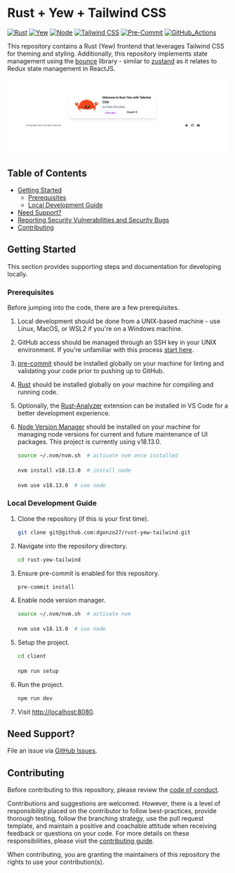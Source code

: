 # Rust + Yew + Tailwind CSS

[![Rust](https://img.shields.io/badge/Rust-v1.67.1-blue?logo=rust&logoColor=000000)](https://www.rust-lang.org) [![Yew](https://img.shields.io/badge/Yew-v0.20-blue?logo=yubico&logoColor=84BD00)](https://yew.rs) [![Node](https://img.shields.io/badge/Node-v18.13.0-blue?logo=node.js&logoColor=339933)](https://nodejs.org/en/) [![Tailwind CSS](https://img.shields.io/badge/Tailwind_CSS-v3.2.7-blue?logo=tailwindcss&logoColor=06B6D4)](https://tailwindcss.com) [![Pre-Commit](https://img.shields.io/badge/Hooks-Pre--Commit-blue?logo=pre-commit&logoColor=FAB040)](https://pre-commit.com) [![GitHub_Actions](https://img.shields.io/badge/CI/CD-GitHub_Actions-blue?logo=githubactions&logoColor=2088FF)](https://docs.github.com/en/actions)

This repository contains a Rust (Yew) frontend that leverages Tailwind CSS for theming and styling. Additionally, this repository implements state management using the [bounce](https://bounce-rs.org) library - similar to [zustand](https://github.com/pmndrs/zustand) as it relates to Redux state management in ReactJS.

![Application Preview](./.github/assets/rust-yew-tailwind-preview.png)

## Table of Contents

- [Getting Started](#getting-started)
  - [Prerequisites](#prerequisites)
  - [Local Development Guide](#local-development-guide)
- [Need Support?](#need-support)
- [Reporting Security Vulnerabilities and Security Bugs](#reporting-security-vulnerabilities-and-security-bugs)
- [Contributing](#contributing)

## Getting Started

This section provides supporting steps and documentation for developing locally.

### Prerequisites

Before jumping into the code, there are a few prerequisites.

1. Local development should be done from a UNIX-based machine - use Linux, MacOS, or WSL2 if you're on a Windows machine.

2. GitHub access should be managed through an SSH key in your UNIX environment. If you're unfamiliar with this process [start here](https://docs.github.com/en/authentication/connecting-to-github-with-ssh).

3. [pre-commit](https://pre-commit.com/) should be installed globally on your machine for linting and validating your code prior to pushing up to GitHub.

4. [Rust](https://www.rust-lang.org/tools/install) should be installed globally on your machine for compiling and running code.

5. Optionally, the [Rust-Analyzer](https://marketplace.visualstudio.com/items?itemName=rust-lang.rust-analyzer) extension can be installed in VS Code for a better development experience.

6. [Node Version Manager](https://github.com/nvm-sh/nvm) should be installed on your machine for managing node versions for current and future maintenance of UI packages. This project is currently using v18.13.0.

   ```sh
   source ~/.nvm/nvm.sh  # activate nvm once installed

   nvm install v18.13.0  # install node

   nvm use v18.13.0  # use node
   ```

### Local Development Guide

1. Clone the repository (if this is your first time).

   ```sh
   git clone git@github.com:dgonzo27/rust-yew-tailwind.git
   ```

2. Navigate into the repository directory.

   ```sh
   cd rust-yew-tailwind
   ```

3. Ensure pre-commit is enabled for this repository.

   ```sh
   pre-commit install
   ```

4. Enable node version manager.

   ```sh
   source ~/.nvm/nvm.sh  # activate nvm

   nvm use v18.13.0  # use node
   ```

5. Setup the project.

   ```sh
   cd client

   npm run setup
   ```

6. Run the project.

   ```sh
   npm run dev
   ```

7. Visit [http://localhost:8080](http://localhost:8080).

## Need Support?

File an issue via [GitHub Issues](https://github.com/dgonzo27/rust-yew-tailwind/issues).

## Contributing

Before contributing to this repository, please review the [code of conduct](./CODE_OF_CONDUCT.md).

Contributions and suggestions are welcomed. However, there is a level of responsibility placed on the contributor to follow best-practices, provide thorough testing, follow the branching strategy, use the pull request template, and maintain a positive and coachable attitude when receiving feedback or questions on your code. For more details on these responsibilities, please visit the [contributing guide](./CONTRIBUTING.md).

When contributing, you are granting the maintainers of this repository the rights to use your contribution(s).
